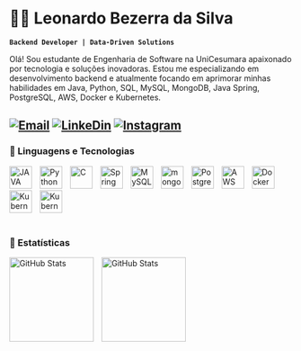 # 👨‍💻 Leonardo Bezerra da Silva 
**`Backend Developer | Data-Driven Solutions`**

Olá! Sou estudante de Engenharia de Software na UniCesumara apaixonado por tecnologia e soluções inovadoras. Estou me especializando em desenvolvimento backend e atualmente focando em aprimorar minhas habilidades em Java, Python, SQL, MySQL, MongoDB, Java Spring, PostgreSQL, AWS, Docker e Kubernetes.

[![Email](https://img.shields.io/badge/Gmail-D14836?style=for-the-badge&logo=gmail&logoColor=white)](mailto:leonardocbizerra@gmail.com)
[![LinkeDin](https://img.shields.io/badge/LinkedIn-0077B5?style=for-the-badge&logo=linkedin&logoColor=white)](https://www.linkedin.com/in/leonardo-bezerra-da-silva-2507a92bb/)
[![Instagram](https://img.shields.io/badge/Instagram-E4405F?style=for-the-badge&logo=instagram&logoColor=white)](https://www.instagram.com/leozinn.bs__/)
---

### 🤖 Linguagens e Tecnologias

<img 
    text-align: left
    alt="JAVA"
    title="JAVA"
    width="40px"
    style="padding-right:10px;"
    src="https://cdn.jsdelivr.net/gh/devicons/devicon@latest/icons/java/java-original.svg" 
/>
<img
    text-align: left 
    alt="Python"
    title="Python"
    width="40px"
    style="padding-right:10px;"
    src="https://cdn.jsdelivr.net/gh/devicons/devicon@latest/icons/python/python-original.svg" 
/>
<img 
    text-align: left 
    alt="C"
    title="C"
    width="40px"
    style="padding-right:10px;"
    src="https://cdn.jsdelivr.net/gh/devicons/devicon@latest/icons/c/c-original.svg" 
/>
<img 
    text-align: left 
    alt="Spring"
    title="Spring"
    width="40px"
    style="padding-right:10px;"
    src="https://cdn.jsdelivr.net/gh/devicons/devicon@latest/icons/spring/spring-original.svg" 
/>
<img 
    text-align: left 
    alt="MySQL"
    title="MySQL"
    width="40px"
    style="padding-right:10px;"
    src="https://cdn.jsdelivr.net/gh/devicons/devicon@latest/icons/mysql/mysql-original.svg"
/>
<img 
    text-align: left 
    alt="mongodb"
    title="mongodb"
    width="40px"
    style="padding-right:10px;"
    src="https://cdn.jsdelivr.net/gh/devicons/devicon@latest/icons/mongodb/mongodb-original-wordmark.svg" 
/>
<img 
    text-align: left
    alt="PostgreSQL"
    title="PostgreSQL"
    width="40px"
    style="padding-right:10px;"  
    src="https://cdn.jsdelivr.net/gh/devicons/devicon@latest/icons/postgresql/postgresql-original.svg" 
/>
<img 
    text-align: left
    alt="AWS"
    title="AWS"
    width="40px"
    style="padding-right:10px;"
    src="https://cdn.jsdelivr.net/gh/devicons/devicon@latest/icons/amazonwebservices/amazonwebservices-original-wordmark.svg" 
/>
<img 
    text-align: left 
    alt="Docker"
    title="Docker"
    width="40px"
    style="padding-right:10px;"
    src="https://cdn.jsdelivr.net/gh/devicons/devicon@latest/icons/docker/docker-original.svg" 
/>
<img 
    text-align: left
    alt="Kubernetes"
    title="Kubernetes"
    width="40px"
    style="padding-right:10px;"
    src="https://cdn.jsdelivr.net/gh/devicons/devicon@latest/icons/kubernetes/kubernetes-original.svg" 
/>
<img 
    text-align: left
    alt="Kubernetes"
    title="Kubernetes"
    width="40px"
    style="padding-right:10px;"
    src="https://cdn.jsdelivr.net/gh/devicons/devicon@latest/icons/git/git-original.svg" 
/>
<br/>
<br/>

### 🤖 Estatísticas

<p>
    <img 
        text-align: left
        alt="GitHub Stats"
        height="150px"
        style="padding-right:10px;"
        src="https://github-readme-stats.vercel.app/api?username=H4ttiz&show_icons=true&theme=tokyonight&include_all_commits=true&locale=pt-br" 
    />
    <img 
        text-align: left
        alt="GitHub Stats"
        height="150px"
        style="padding-right:10px;"
        src="https://github-readme-stats.vercel.app/api/top-langs/?username=H4ttiz&theme=tokyonight&layout=compact&custom_title=Tecnologias&langs_count=9" 
    />
  </p>

